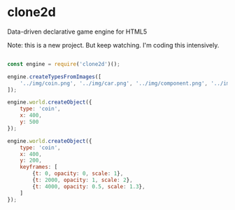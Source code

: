 # clone2d
Data-driven declarative game engine for HTML5

Note: this is a new project. But keep watching. I'm coding this intensively.

```javascript

const engine = require('clone2d')();

engine.createTypesFromImages([
    '../img/coin.png', '../img/car.png', '../img/component.png', '../img/cat.png',
]);

engine.world.createObject({
    type: 'coin',
    x: 400,
    y: 500
});

engine.world.createObject({
    type: 'coin',
    x: 400,
    y: 200,
    keyframes: [
        {t: 0, opacity: 0, scale: 1},
        {t: 2000, opacity: 1, scale: 2},
        {t: 4000, opacity: 0.5, scale: 1.3},
    ]
});


```
